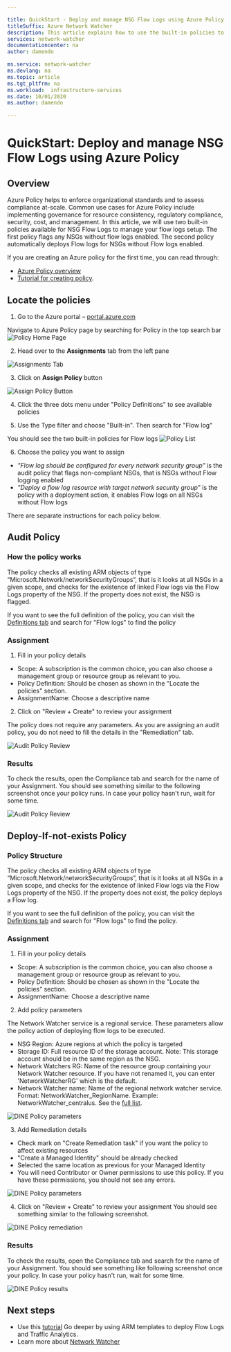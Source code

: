 ```yaml
---

title: QuickStart - Deploy and manage NSG Flow Logs using Azure Policy 
titleSuffix: Azure Network Watcher
description: This article explains how to use the built-in policies to manage the deployment of NSG flow logs 
services: network-watcher
documentationcenter: na
author: damendo

ms.service: network-watcher
ms.devlang: na
ms.topic: article
ms.tgt_pltfrm: na
ms.workload:  infrastructure-services
ms.date: 10/01/2020
ms.author: damendo

---
```


# QuickStart: Deploy and manage NSG Flow Logs using Azure Policy 

## Overview
Azure Policy helps to enforce organizational standards and to assess compliance at-scale. Common use cases for Azure Policy include implementing governance for resource consistency, regulatory compliance, security, cost, and management. In this article, we will use two built-in policies available for NSG Flow Logs to manage your flow logs setup. The first policy  flags any NSGs without flow logs enabled. The second policy automatically deploys Flow logs for NSGs without Flow logs enabled. 

If you are creating an Azure policy for the first time, you can read through: 
- [Azure Policy overview](https://docs.microsoft.com/azure/governance/policy/overview) 
- [Tutorial for creating policy](https://docs.microsoft.com/azure/governance/policy/assign-policy-portal#create-a-policy-assignment).


## Locate the policies
1. Go to the Azure portal – [portal.azure.com](https://portal.azure.com) 

Navigate to Azure Policy page by searching for Policy in the top search bar 
![Policy Home Page](./media/network-watcher-builtin-policy/1_policy-search.png)

2. Head over to the **Assignments** tab from the left pane

![Assignments Tab](./media/network-watcher-builtin-policy/2_assignments-tab.png)

3. Click on **Assign Policy** button 

![Assign Policy Button](./media/network-watcher-builtin-policy/3_assign-policy-button.png)

4. Click the three dots menu under "Policy Definitions" to see available policies

5. Use the Type filter and choose "Built-in". Then search for "Flow log"

You should see the two built-in policies for Flow logs
![Policy List](./media/network-watcher-builtin-policy/4_filter-for-flow-log-policies.png)

6. Choose the policy you want to assign

- *"Flow log should be configured for every network security group"* is the audit policy that flags non-compliant NSGs, that is NSGs without Flow logging enabled
- *"Deploy a flow log resource with target network security group"* is the policy with a deployment action, it enables Flow logs on all NSGs without Flow logs

There are separate instructions for each policy below.  

## Audit Policy 

### How the policy works

The policy checks all existing ARM objects of type “Microsoft.Network/networkSecurityGroups”, that is it looks at all NSGs in a given scope, and checks for the existence of linked Flow logs via the Flow Logs property of the NSG. If the property does not exist, the NSG is flagged.

If you want to see the full definition of the policy, you can visit the [Definitions tab](https://ms.portal.azure.com/#blade/Microsoft_Azure_Policy/PolicyMenuBlade/Definitions) and search for "Flow logs" to find the policy

### Assignment

1. Fill in your policy details

- Scope: A subscription is the common choice, you can also choose a management group or resource group as relevant to you.  
- Policy Definition: Should be chosen as shown in the "Locate the policies" section.
- AssignmentName: Choose a descriptive name 

2. Click on "Review + Create" to review your assignment

The policy does not require any parameters. As you are assigning an audit policy, you do not need to fill the details in the "Remediation" tab.  

![Audit Policy Review](./media/network-watcher-builtin-policy/5_1_audit-policy-review.png)

### Results

To check the results, open the Compliance tab and search for the name of your Assignment.
You should see something similar to the following screenshot once your policy runs. In case your policy hasn't run, wait for some time. 

![Audit Policy Review](./media/network-watcher-builtin-policy/7_1_audit-policy-results.png)

## Deploy-If-not-exists Policy 

### Policy Structure

The policy checks all existing ARM objects of type “Microsoft.Network/networkSecurityGroups”, that is it looks at all NSGs in a given scope, and checks for the existence of linked Flow logs via the Flow Logs property of the NSG. If the property does not exist, the policy deploys a Flow log. 

If you want to see the full definition of the policy, you can visit the [Definitions tab](https://ms.portal.azure.com/#blade/Microsoft_Azure_Policy/PolicyMenuBlade/Definitions) and search for "Flow logs" to find the policy. 

### Assignment

1. Fill in your policy details

- Scope: A subscription is the common choice, you can also choose a management group or resource group as relevant to you.  
- Policy Definition: Should be chosen as shown in the "Locate the policies" section.
- AssignmentName: Choose a descriptive name 

2. Add policy parameters 

The Network Watcher service is a regional service. These parameters allow the policy action of deploying flow logs to be executed. 
- NSG Region: Azure regions at which the policy is targeted
- Storage ID: Full resource ID of the storage account. Note: This storage account should be in the same region as the NSG. 
- Network Watchers RG: Name of the resource group containing your Network Watcher resource. If you have not renamed it, you can enter 'NetworkWatcherRG' which is the default.
- Network Watcher name: Name of the regional network watcher service. Format: NetworkWatcher_RegionName. Example: NetworkWatcher_centralus. See the [full list](example.com).

![DINE Policy parameters](./media/network-watcher-builtin-policy/5_2_1_dine-policy-details-alt.png)

3. Add Remediation details

- Check mark on "Create Remediation task" if you want the policy to affect existing resources 
- "Create a Managed Identity" should be already checked
- Selected the same location as previous for your Managed Identity 
- You will need Contributor or Owner permissions to use this policy. If you have these permissions, you should not see any errors.

![DINE Policy parameters](./media/network-watcher-builtin-policy/5_2_2_dine-remediation.png) 

4. Click on "Review + Create" to review your assignment
You should see something similar to the following screenshot.

![DINE Policy remediation](./media/network-watcher-builtin-policy/5_2_3_dine-review.png) 


### Results

To check the results, open the Compliance tab and search for the name of your Assignment.
You should see something like following screenshot once your policy. In case your policy hasn't run, wait for some time.

![DINE Policy results](./media/network-watcher-builtin-policy/7_2_dine-policy-results.png)  


## Next steps 

-	Use this [tutorial](https://docs.microsoft.com/azure/network-watcher/quickstart-configure-network-security-group-flow-logs-from-arm-template) Go deeper by using ARM templates to deploy Flow Logs and Traffic Analytics.
-	Learn more about [Network Watcher](https://docs.microsoft.com/azure/network-watcher/)
